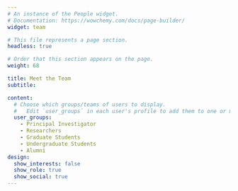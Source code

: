 ```yaml
---
# An instance of the People widget.
# Documentation: https://wowchemy.com/docs/page-builder/
widget: team

# This file represents a page section.
headless: true

# Order that this section appears on the page.
weight: 68

title: Meet the Team
subtitle:

content:
  # Choose which groups/teams of users to display.
  #   Edit `user_groups` in each user's profile to add them to one or more of these groups.
  user_groups:
    - Principal Investigator
    - Researchers
    - Graduate Students
    - Undergraduate Students
    - Alumni
design:
  show_interests: false
  show_role: true
  show_social: true
---
```

